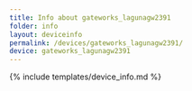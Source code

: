 ```yaml
---
title: Info about gateworks_lagunagw2391
folder: info
layout: deviceinfo
permalink: /devices/gateworks_lagunagw2391/
device: gateworks_lagunagw2391
---
```

{% include templates/device_info.md %}
